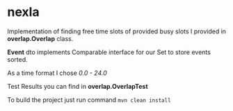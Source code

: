 # nexla

Implementation of finding free time slots of provided busy slots I provided in **overlap.Overlap** class.

**Event** dto implements Comparable interface for our Set to store events sorted.

As a time format I chose *0.0 - 24.0*

Test Results you can find in **overlap.OverlapTest**

To build the project just run command
`mvn clean install`
